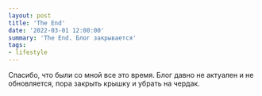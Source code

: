 ```yaml
---
layout: post
title: 'The End'
date: '2022-03-01 12:00:00'
summary: 'The End. Блог закрывается'
tags:
- lifestyle
---
```


Спасибо, что были со мной все это время. Блог давно не актуален и не обновляется, пора закрыть крышку и убрать на чердак.